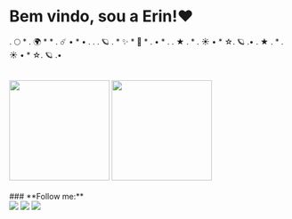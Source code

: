 
### <p><h1> Bem vindo, sou a Erin!❤️ </h1></p>

.        🌕  *    .     🌍    *      *    . ☄️
    •    *     •   .     .    .  🪐      .      *    ✨ *   💫      *    .       •    *   .      .         ★   .    *  .  ☀️ •    *     ☆.   🪐    .•
    .         ★   .    *  .  ☀️ •    *     ☆.   🪐    .•

<br>
  <img height="180cm" src ="https://github-readme-stats.vercel.app/api?username=DudeBatista&show_icons=true&theme=onedark">
  <img height="180cm" src="https://github-readme-stats.vercel.app/api/top-langs/?username=letyresina&layout=compact&langs_count=16&theme=onedark"/>
<br>
<a href="https://img.shields.io/badge/HTML-239120?style=for-the-badge&logo=html5&logoColor=white'></a>
<a href=" https://img.shields.io/badge/JavaScript-323330?style=for-the-badge&logo=javascript&logoColor=F7DF1E"></a>
<a href="https://img.shields.io/badge/CSS3-1572B6?style=for-the-badge&logo=css3&logoColor=white"></a>
<a href="https://img.shields.io/badge/C%23-239120?style=for-the-badge&logo=c-sharp&logoColor=white"></a>
<a href="https://img.shields.io/badge/.NET-5C2D91?style=for-the-badge&logo=.net&logoColor=white"></a>
<br>
  ### **Follow me:**
  
<div> 
  <a href="https://instagram.com/Lithitwo" target="_blank"><img src="https://img.shields.io/badge/-Instagram-%23E4405F?style=for-the-badge&logo=instagram&logoColor=white" target="_blank"></a>
  <a href = "mailto:erinn2205@gmail.com"><img src="https://img.shields.io/badge/-Gmail-%23333?style=for-the-badge&logo=gmail&logoColor=white" target="_blank"></a>
  <a href="https://www.linkedin.com/in/duda-batista-018678237" target="_blank"><img src="https://img.shields.io/badge/-LinkedIn-%230077B5?style=for-the-badge&logo=linkedin&logoColor=white" target="_blank"></a> 
</div>
